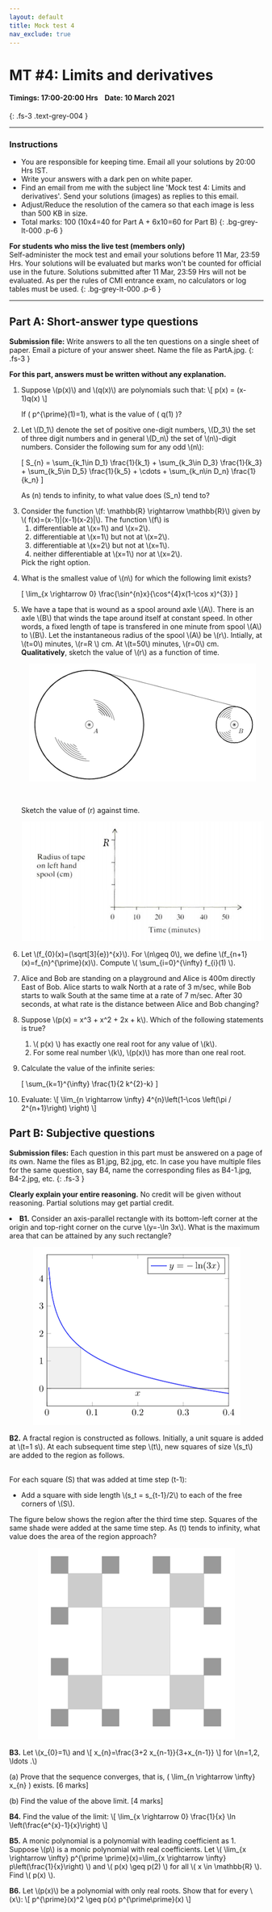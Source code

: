```yaml
---
layout: default
title: Mock test 4
nav_exclude: true
---
```



#  MT #4: Limits and derivatives
#### Timings: 17:00-20:00 Hrs &nbsp;&nbsp;  Date: 10 March 2021
{: .fs-3 .text-grey-004 }

---

### Instructions

- You are responsible for keeping time. Email all your solutions by 20:00 Hrs IST.
- Write your answers with a dark pen on white paper.
- Find an email from me with the subject line 'Mock test 4: Limits and derivatives'. Send your solutions (images) as replies to this email.
- Adjust/Reduce the resolution of the camera so that each image is less than 500 KB in size.
- Total marks: 100 (10x4=40 for Part A + 6x10=60 for Part B)
{: .bg-grey-lt-000 .p-6 }


**For students who miss the live test (members only)**<br>
Self-administer the mock test and email your solutions before 11 Mar, 23:59 Hrs. Your solutions will be evaluated
but marks won't be counted for official use in the future. Solutions submitted after 11 Mar, 23:59 Hrs will not be evaluated.
As per the rules of CMI entrance exam, no calculators or log tables must be used.
{: .bg-grey-lt-000 .p-6 }


---




## Part A: Short-answer type questions

**Submission file:** Write answers to all the ten questions on a single sheet of paper. Email a picture of your answer sheet. Name the file as PartA.jpg.
{: .fs-3 }

**For this part, answers must be written without any explanation.**



<ol>


<p>
<li>
Suppose \(p(x)\) and \(q(x)\) are polynomials such that:
\[ p(x) = (x-1)q(x) \]

If \( p^{\prime}(1)=1\), what is the value of \( q(1) \)?
</li>
</p>



<p>
<li>Let \(D_1\) denote the set of positive one-digit numbers, \(D_3\) the set of three digit numbers and in general \(D_n\) the set of \(n\)-digit numbers.
Consider the following sum for any odd \(n\):

\[ S_{n} = \sum_{k_1\in D_1} \frac{1}{k_1} + \sum_{k_3\in D_3} \frac{1}{k_3} + \sum_{k_5\in D_5} \frac{1}{k_5} + \cdots + \sum_{k_n\in D_n} \frac{1}{k_n} \]

As \(n\) tends to infinity, to what value does \(S_n\) tend to?


</li>
</p>




<p>
<li>
Consider the function \(f: \mathbb{R} \rightarrow \mathbb{R}\) given by \( f(x)=(x-1)|(x-1)(x-2)|\). The function \(f\) is
<ol>
<li> differentiable at \(x=1\) and \(x=2\).</li>
<li> differentiable at \(x=1\) but not at \(x=2\).</li>
<li> differentiable at \(x=2\) but not at \(x=1\).</li>
<li> neither differentiable at \(x=1\) nor at \(x=2\).</li>
</ol>
</li>
Pick the right option.
</p>



<p>
<li>What is the smallest value of \(n\) for which the following limit exists?</li>

\[ \lim_{x \rightarrow 0} \frac{\sin^{n}x}{\cos^{4}x(1-\cos x)^{3}} \]

</p>


<p>

<li>We have a tape that is wound as a spool around axle \(A\). There is an axle \(B\) that
winds the tape around itself at constant speed. In other words, a fixed length of tape is transfered in one minute from spool \(A\) to \(B\). Let the instantaneous radius
of the spool \(A\) be \(r\). Intially, at \(t=0\) minutes, \(r=R \) cm. At \(t=50\) minutes, \(r=0\) cm. <b>Qualitatively</b>, sketch the value of \(r\) as a function of time.</li>

<p style="text-align:center">
<img src="/assets/images/spool.png"/>
</p>

<br>

Sketch the value of \(r\) against time.

<p style="text-align:center">
<img src="/assets/images/spool_graph.png"/>
</p>




</p>





<p>
<li>
Let  \(f_{0}(x)=(\sqrt[3]{e})^{x}\).  For \(n\geq 0\), we define \(f_{n+1}(x)=f_{n}^{\prime}(x)\). Compute \( \sum_{i=0}^{\infty} f_{i}(1) \).
</li>
</p>


<p>
<li>
Alice and Bob are standing on a playground and Alice is 400m directly East of Bob. Alice starts to walk North at a rate of 3 m/sec, while Bob
starts to walk South at the same time at a rate of 7 m/sec. After 30 seconds, at what rate is the distance between Alice and Bob changing?
</li>
</p>


<p>
<li>Suppose \(p(x) = x^3 + x^2 + 2x + k\). Which of the following statements is true?</li>

<ol>
<li>\( p(x) \) has exactly one real root for any value of \(k\).</li>
<li> For some real number \(k\), \(p(x)\) has more than one real root.</li>
</ol>

</p>


<p>
<li>Calculate the value of the infinite series:</li>

\[ \sum_{k=1}^{\infty} \frac{1}{2 k^{2}-k} \]
</p>



<p>
<li>Evaluate:
\[ \lim_{n \rightarrow \infty} 4^{n}\left(1-\cos \left(\pi / 2^{n+1}\right) \right) \]

</li>
</p>



</ol>



## Part B: Subjective questions

**Submission files:** Each question in this part must be answered on a page of its own. Name the files as B1.jpg, B2.jpg, etc. In case you have multiple files
for the same question, say B4, name the corresponding files as B4-1.jpg, B4-2.jpg, etc.
{: .fs-3 }


**Clearly explain your entire reasoning.** No credit will be given without reasoning. Partial solutions may get partial credit.



<p>
<li> <b>B1.</b> Consider an axis-parallel rectangle with its bottom-left corner at the origin and top-right corner on the curve \(y=-\ln 3x\). What is the maximum area
that can be attained by any such rectangle?</li>

<p style="text-align:center">
<img src="/assets/images/mt4_max_rect.png"/>
</p>

</p>


<p>
<b>B2.</b> A fractal region is constructed as follows. Initially, a unit square is added at \(t=1 s\).
At each subsequent time step \(t\), new squares of size \(s_t\) are added to the region as follows.
<br>
<br>

For each square \(S\) that was added at time step \(t-1\):
<ul>
<li>Add a square with side length \(s_t = s_{t-1}/2\) to each of the free corners of \(S\).</li>
</ul>

The figure below shows the region after the third time step. Squares of the same shade were added at the same time step. As \(t\) tends to infinity, what value does the area of the region approach?

<p style="text-align:center">
<img src="/assets/images/square_fractal.png"/>
</p>


</p>


<p><b>B3.</b> Let \(x_{0}=1\) and
\[ x_{n}=\frac{3+2 x_{n-1}}{3+x_{n-1}} \]
for \(n=1,2, \ldots .\)<br>

(a) Prove that the sequence converges, that is, \( \lim_{n \rightarrow \infty} x_{n} \) exists. [6 marks]<br>

(b) Find the value of the above limit. [4 marks]

</p>


<p>
<b>B4.</b> Find the value of the limit:
\[ \lim_{x \rightarrow 0} \frac{1}{x} \ln \left(\frac{e^{x}-1}{x}\right) \]
</p>




<p>
<b>B5.</b> A monic polynomial is a polynomial with leading coefficient as 1.  Suppose \(p\) is a monic polynomial with real coefficients.
Let  \( \lim_{x \rightarrow \infty} p^{\prime \prime}(x)=\lim_{x \rightarrow \infty} p\left(\frac{1}{x}\right) \) and \( p(x) \geq p(2) \) for all \( x \in \mathbb{R} \). Find \( p(x) \).
</p>


<p>
<b>B6.</b> Let \(p(x)\) be a polynomial with only real roots. Show that for every \(x\):
\[ p^{\prime}(x)^2 \geq p(x) p^{\prime\prime}(x) \]
</p>







